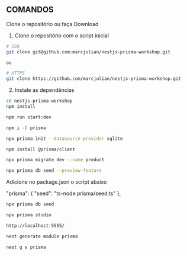 ## COMANDOS

Clone o repositório ou faça Download

1. Clone o repositório com o script inicial

```bash
# SSH
git clone git@github.com:marcjulian/nestjs-prisma-workshop.git

ou

# HTTPS
git clone https://github.com/marcjulian/nestjs-prisma-workshop.git

```

2. Instale as dependências

```bash
cd nestjs-prisma-workshop
npm install

npm run start:dev
```

```bash
npm i -D prisma

npx prisma init --datasource-provider sqlite

npm install @prisma/client

npx prisma migrate dev --name product

npx prisma db seed --preview-feature
```

Adicione no package.json o script abaixo

"prisma": {
"seed": "ts-node prisma/seed.ts"
},

```bash
npx prisma db seed
```

```bash
npx prisma studio

http://localhost:5555/
```

```bash
nest generate module prisma
```

```bash
nest g s prisma
```
